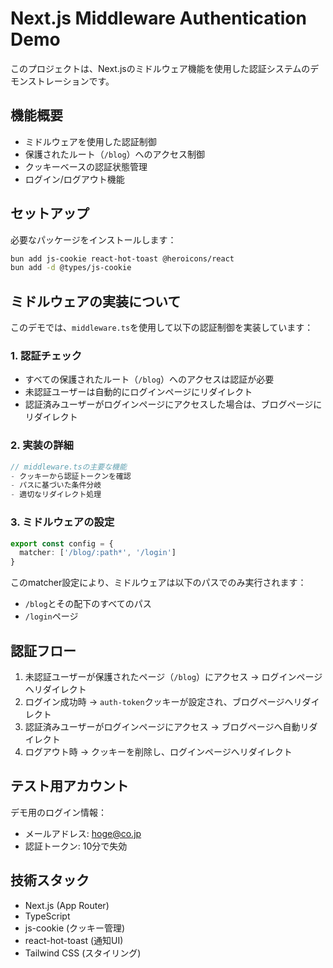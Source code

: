 # Next.js Middleware Authentication Demo

このプロジェクトは、Next.jsのミドルウェア機能を使用した認証システムのデモンストレーションです。

## 機能概要

- ミドルウェアを使用した認証制御
- 保護されたルート（`/blog`）へのアクセス制御
- クッキーベースの認証状態管理
- ログイン/ログアウト機能

## セットアップ

必要なパッケージをインストールします：

```bash
bun add js-cookie react-hot-toast @heroicons/react
bun add -d @types/js-cookie
```

## ミドルウェアの実装について

このデモでは、`middleware.ts`を使用して以下の認証制御を実装しています：

### 1. 認証チェック

- すべての保護されたルート（`/blog`）へのアクセスは認証が必要
- 未認証ユーザーは自動的にログインページにリダイレクト
- 認証済みユーザーがログインページにアクセスした場合は、ブログページにリダイレクト

### 2. 実装の詳細

```typescript
// middleware.tsの主要な機能
- クッキーから認証トークンを確認
- パスに基づいた条件分岐
- 適切なリダイレクト処理
```

### 3. ミドルウェアの設定

```typescript
export const config = {
  matcher: ['/blog/:path*', '/login']
}
```

このmatcher設定により、ミドルウェアは以下のパスでのみ実行されます：
- `/blog`とその配下のすべてのパス
- `/login`ページ

## 認証フロー

1. 未認証ユーザーが保護されたページ（`/blog`）にアクセス → ログインページへリダイレクト
2. ログイン成功時 → `auth-token`クッキーが設定され、ブログページへリダイレクト
3. 認証済みユーザーがログインページにアクセス → ブログページへ自動リダイレクト
4. ログアウト時 → クッキーを削除し、ログインページへリダイレクト

## テスト用アカウント

デモ用のログイン情報：
- メールアドレス: hoge@co.jp
- 認証トークン: 10分で失効

## 技術スタック

- Next.js (App Router)
- TypeScript
- js-cookie (クッキー管理)
- react-hot-toast (通知UI)
- Tailwind CSS (スタイリング)